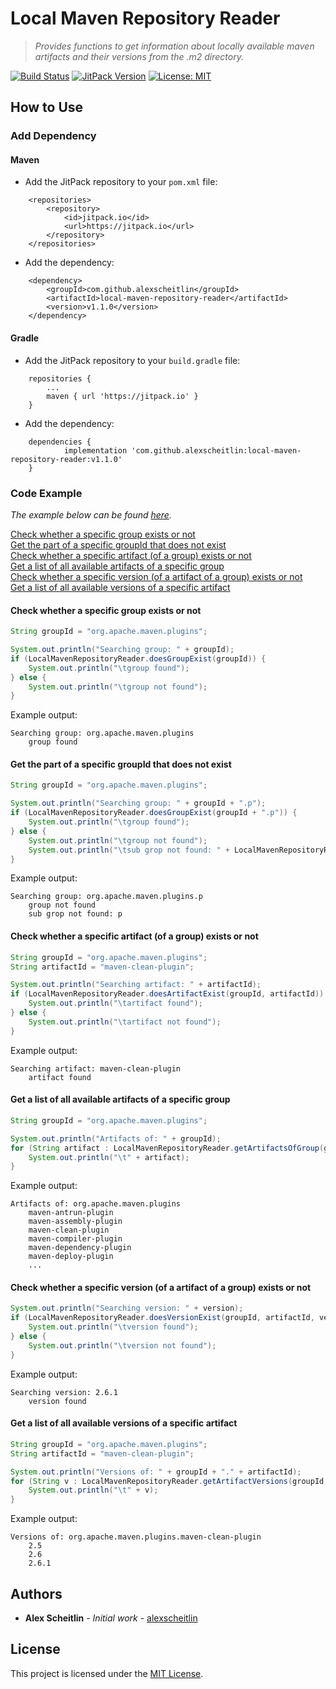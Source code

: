 # Local Maven Repository Reader

> _Provides functions to get information about locally available maven artifacts and their versions from the .m2 directory._

[![Build Status](https://travis-ci.org/alexscheitlin/local-maven-repository-reader.svg?branch=master)](https://travis-ci.org/alexscheitlin/local-maven-repository-reader)
[![JitPack Version](https://jitpack.io/v/alexscheitlin/local-maven-repository-reader.svg)](https://jitpack.io/#alexscheitlin/local-maven-repository-reader/v1.1.0)
[![License: MIT](https://img.shields.io/badge/License-MIT-blue.svg)](https://opensource.org/licenses/MIT)

## How to Use

### Add Dependency

#### Maven

- Add the JitPack repository to your `pom.xml` file:
```
	<repositories>
		<repository>
		    <id>jitpack.io</id>
		    <url>https://jitpack.io</url>
		</repository>
	</repositories>
```

- Add the dependency:
```
	<dependency>
	    <groupId>com.github.alexscheitlin</groupId>
	    <artifactId>local-maven-repository-reader</artifactId>
	    <version>v1.1.0</version>
	</dependency>
```

#### Gradle

- Add the JitPack repository to your `build.gradle` file:
```
    repositories {
        ...
        maven { url 'https://jitpack.io' }
    }
```

- Add the dependency:
```
	dependencies {
	        implementation 'com.github.alexscheitlin:local-maven-repository-reader:v1.1.0'
	}
```

### Code Example

_The example below can be found [here](src/main/java/Main.java)._

[Check whether a specific group exists or not](#check-whether-a-specific-group-exists-or-not)\
[Get the part of a specific groupId that does not exist](#get-the-part-of-a-specific-groupid-that-does-not-exist)\
[Check whether a specific artifact (of a group) exists or not](#check-whether-a-specific-artifact-of-a-group-exists-or-not)\
[Get a list of all available artifacts of a specific group](#get-a-list-of-all-available-artifacts-of-a-specific-group)\
[Check whether a specific version (of a artifact of a group) exists or not](#check-whether-a-specific-version-of-a-artifact-of-a-group-exists-or-not)\
[Get a list of all available versions of a specific artifact](#get-a-list-of-all-available-versions-of-a-specific-artifact)

#### Check whether a specific group exists or not

```java
String groupId = "org.apache.maven.plugins";

System.out.println("Searching group: " + groupId);
if (LocalMavenRepositoryReader.doesGroupExist(groupId)) {
    System.out.println("\tgroup found");
} else {
    System.out.println("\tgroup not found");
}
```

Example output:
```
Searching group: org.apache.maven.plugins
	group found
```

#### Get the part of a specific groupId that does not exist

```java
String groupId = "org.apache.maven.plugins";

System.out.println("Searching group: " + groupId + ".p");
if (LocalMavenRepositoryReader.doesGroupExist(groupId + ".p")) {
    System.out.println("\tgroup found");
} else {
    System.out.println("\tgroup not found");
    System.out.println("\tsub grop not found: " + LocalMavenRepositoryReader.getNonExistingSubGroup(groupId + ".p"));
}
```

Example output:
```
Searching group: org.apache.maven.plugins.p
	group not found
	sub grop not found: p
```

#### Check whether a specific artifact (of a group) exists or not

```java
String groupId = "org.apache.maven.plugins";
String artifactId = "maven-clean-plugin";

System.out.println("Searching artifact: " + artifactId);
if (LocalMavenRepositoryReader.doesArtifactExist(groupId, artifactId)) {
    System.out.println("\tartifact found");
} else {
    System.out.println("\tartifact not found");
}
```

Example output:
```
Searching artifact: maven-clean-plugin
	artifact found
```

#### Get a list of all available artifacts of a specific group

```java
String groupId = "org.apache.maven.plugins";

System.out.println("Artifacts of: " + groupId);
for (String artifact : LocalMavenRepositoryReader.getArtifactsOfGroup(groupId)) {
    System.out.println("\t" + artifact);
}
```

Example output:
```
Artifacts of: org.apache.maven.plugins
	maven-antrun-plugin
	maven-assembly-plugin
	maven-clean-plugin
	maven-compiler-plugin
	maven-dependency-plugin
	maven-deploy-plugin
	...
```

#### Check whether a specific version (of a artifact of a group) exists or not

```java
System.out.println("Searching version: " + version);
if (LocalMavenRepositoryReader.doesVersionExist(groupId, artifactId, version)) {
    System.out.println("\tversion found");
} else {
    System.out.println("\tversion not found");
}
```

Example output:
```
Searching version: 2.6.1
	version found
```

#### Get a list of all available versions of a specific artifact

```java
String groupId = "org.apache.maven.plugins";
String artifactId = "maven-clean-plugin";

System.out.println("Versions of: " + groupId + "." + artifactId);
for (String v : LocalMavenRepositoryReader.getArtifactVersions(groupId, artifactId)) {
    System.out.println("\t" + v);
}
```

Example output:
```
Versions of: org.apache.maven.plugins.maven-clean-plugin
	2.5
	2.6
	2.6.1
```

## Authors

- **Alex Scheitlin** - *Initial work* - [alexscheitlin](https://github.com/alexscheitlin)

## License

This project is licensed under the [MIT License](LICENSE).
